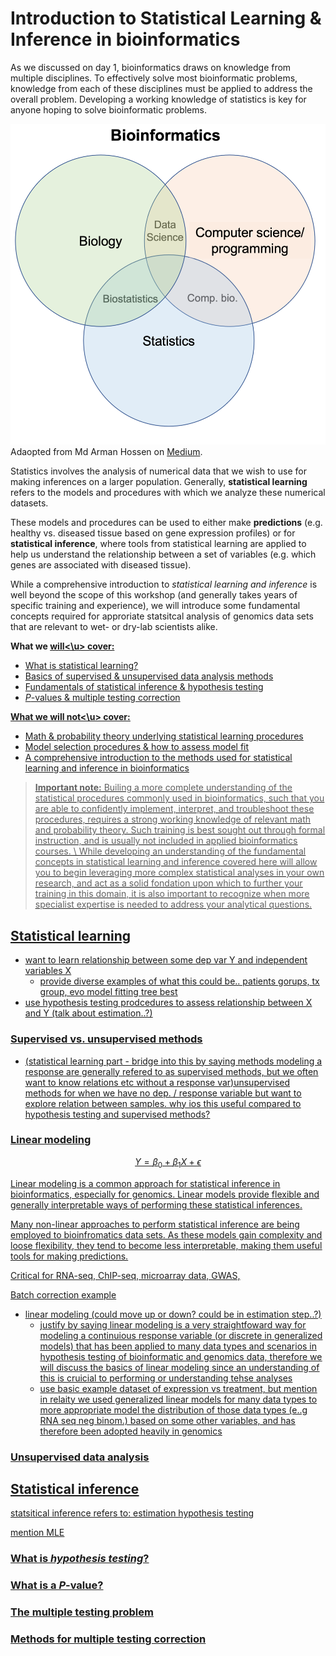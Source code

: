 
# Introduction to Statistical Learning & Inference in bioinformatics 

As we discussed on day 1, bioinformatics draws on knowledge from multiple disciplines. To effectively solve most bioinformatic problems, knowledge from each of these disciplines must be applied to address the overall problem. Developing a working knowledge of statistics is key for anyone hoping to solve bioinformatic problems. 

![](../figures/bioinfo-venn.png)
Adaopted from Md Arman Hossen on [Medium](https://medium.com/datadriveninvestor/i-have-designed-my-own-bioinformatics-degree-260b24767d87). 

Statistics involves the analysis of numerical data that we wish to use for making inferences on a larger population. Generally, **statistical learning** refers to the models and procedures with which we analyze these numerical datasets. 

These models and procedures can be used to either make **predictions** (e.g. healthy vs. diseased tissue based on gene expression profiles) or for **statistical inference**, where tools from statistical learning are applied to help us understand the relationship between a set of variables (e.g. which genes are associated with diseased tissue). 

While a comprehensive introduction to *statistical learning and inference* is well beyond the scope of this workshop (and generally takes years of specific training and experience), we will introduce some fundamental concepts required for approriate statsitcal analysis of genomics data sets that are relevant to wet- or dry-lab scientists alike. 

**What we <u>will<\u> cover:**  
- What is statistical learning? 
- Basics of supervised & unsupervised data analysis methods
- Fundamentals of statistical inference & hypothesis testing 
- *P*-values & multiple testing correction 

**What we <u>will not<\u> cover:**  
- Math & probability theory underlying statistical learning procedures
- Model selection procedures & how to assess model fit 
- A comprehensive introduction to the methods used for statistical learning and inference in bioinformatics

> **Important note:** Builing a more complete understanding of the statistical procedures commonly used in bioinformatics, such that you are able to confidently implement, interpret, and troubleshoot these procedures, requires a strong working knowledge of relevant math and probability theory. Such training is best sought out through formal instruction, and is usually not included in applied bioinformatics courses. \\ 
While developing an understanding of the fundamental concepts in statistical learning and inference covered here will allow you to begin leveraging more complex statistical analyses in your own research, and act as a solid fondation upon which to further your training in this domain, it is also important to recognize when more specialist expertise is needed to address your analytical questions. 


## Statistical learning 





- want to learn relationship between some dep var Y and independent variables X 
    - provide diverse examples of what this could be.. patients gorups, tx group, evo model fitting tree best 
- use hypothesis testing prodcedures to assess relationship between X and Y (talk about estimation..?)



### Supervised vs. unsupervised methods

- (statistical learning part - bridge into this by saying methods modeling a response are generally refered to as supervised methods, but we often want to know relations etc without a response var)unsupervised methods for when we have no dep. / response variable but want to explore 
relation between samples. why ios this useful compared to hypothesis testing and supervised methods? 




### Linear modeling 

$$  Y= \beta_0+\beta_1X + \epsilon $$ 



Linear modeling is a common approach for statistical inference in bioinformatics, especially for genomics. Linear models provide flexible and generally interpretable ways of performing these statistical inferences. 

Many non-linear approaches to perform statistical inference are being employed to bioinfromatics data sets. As these models gain complexity and loose flexibility, they tend to become less interpretable, making them useful tools for making predictions. 


Critical for RNA-seq, ChIP-seq, microarray data, GWAS, 


Batch correction example 



- linear modeling (could move up or down? could be in estimation step..?)
    - justify by saying linear modeling is a very straightfoward way for modeling a continuious response variable (or discrete in generalized models) that has been applied to many data types and scenarios in hypothesis testing of bioinformatic and genomics data, therefore we will discuss the basics of linear modeling since an understanding of this is cruicial to performing or understanding tehse analyses 
    - use basic example dataset of expression vs treatment, but mention in relaity we used generalized linear models for many data types to more appropriate model the distribution of those data types (e..g RNA seq neg binom.) based on some other variables, and has therefore been adopted heavily in genomics 





### Unsupervised data analysis 















## Statistical inference 


statsitical inference refers to: 
estimation
hypothesis testing 


mention MLE 


### What is *hypothesis testing*?







### What is a *P*-value?





### The multiple testing problem






### Methods for multiple testing correction









